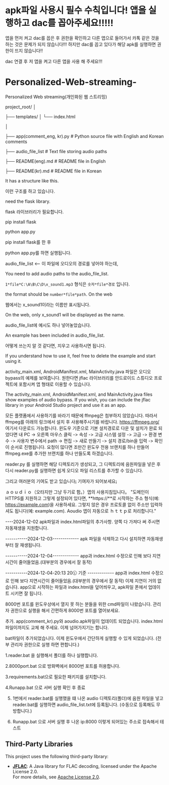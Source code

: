 # apk파일 사용시 필수 수칙입니다! 앱을 실행하고 dac를 꼽아주세요!!!!!

앱을 먼저 켜고 dac를 꼽은 후 권한을 확인하고 다른 앱으로 들어가서 카톡 같은 것을 하는 것은 문제가 되지 않습니다!!!
하지만 dac를 꼽고 있다가 해당 apk를 실행하면 권한이 뜨지 않습니다!! 

dac 연결 후 저 앱을 켜고 다른 앱을 사용 해 주세요!!!



# Personalized-Web-streaming-
Personalized Web streaming(개인화된 웹 스트리밍)


project_root/
│

├── templates/
│   └── index.html

│

├── app(comment_eng, kr).py   # Python source file with English and Korean comments

├── audio_file_list           # Text file storing audio paths

├── README(eng).md            # README file in English

├── README(kr).md             # README file in Korean



It has a structure like this.

이런 구조를 하고 있습니다.

need the flask library.

flask 라이브러리가 필요합니다.

pip install flask

python app.py

pip install flask를 한 후

python app.py를 하면 실행됩니다.

audio_file_list <-- 이 파일에 오디오의 경로를 넣어야 하는데, 

You need to add audio paths to the audio_file_list.

`1*file*C:\A\B\C\D\x_sound1.mp3`
형식은 `숫자*file*경로` 입니다. 

the format should be `number*file*path`. On the web

웹에서는 x_sound1이라는 이름만 표시됩니다. 

On the web, only x_sound1 will be displayed as the name.

audio_file_list에 예시도 하나 넣어놓았습니다. 

An example has been included in audio_file_list.

어떻게 쓰는지 알 것 같다면, 지우고 사용하시면 됩니다.

If you understand how to use it, feel free to delete the example and start using it.

activity_main.xml, AndroidManifest.xml, MainActivity.java 파일은 오디오 bypass의 예제를 보여줍니다. 원한다면 jflac 라이브러리를 안드로이드 스튜디오 프로젝트에 포함시켜 앱 형태로 이용할 수 있습니다.

The activity_main.xml, AndroidManifest.xml, and MainActivity.java files show examples of audio bypass. If you wish, you can include the jflac library in your Android Studio project and use it as an app.

모든 플랫폼에서 사용하기를 바라기 때문에 ffmpeg은 첨부하지 않았습니다. 따라서 ffmpeg를 아래의 링크에서 설치 후 사용해주시기를 바랍니다.
https://ffmpeg.org/
여기서 다운로드 가능합니다.
윈도우 기준으로 기본 설치경로로 다운 및 설치가 완료 되었다면
내 PC -> 오른쪽 마우스 클릭 -> 속성 -> 고급 시스템 설정 -> 고급 -> 환경 변수 -> 사용자 변수에서 path -> 편집 -> 새로 만들기 -> 설치 경로/bin을 입력 -> 확인 이 순서로 진행됩니다.
요청이 많다면 조만간 윈도우 전용 브랜치를 하나 만들어 ffmpeg.exe를 추가한 브랜치를 하나 만들도록 하겠습니다.

reader.py 를 실행하면 해당 디렉토리가 생성되고, 그 디렉토리에 음원파일을 넣은 후 다시 reader.py를 실행하면 쉽게 오디오 파일 리스트를 추가할 수 있습니다.

그리고 여러분의 기여도 받고 있습니다¡ 기여자가 되어보세요¡

ａｏｕｄｉｏ（오타지만 그냥 두기로 함。）앱의 사용지침입니다。
"도메인이 HTTPS를 지원하고 그렇게 설정되어 있다면, **https://**로 시작하는 주소 형식(예: https://example.com)을 사용하세요. 그렇지 않은 경우 프로토콜 없이 주소만 입력하셔도 됩니다(예: example.com). Aoudio 앱이 자동으로 ｈｔｔｐ로 처리합니다."

----2024-12-02 apk파일과 index.html파일의 추가사항.
양쪽 다 가져다 써 주시면 자동재생을 지원합니다. 


-----------2024-12-03-------------
apk 파일을 삭제하고 다시 설치하면 자동재생부터 잘 재생됩니다.

-----------2024-12-04-------------
app과 index.html 수정으로 인해 보다 지연시간이 줄어들었음.(대부분의 경우에서 잘 동작)

-----------2024-12-04-20:13 20🕥 기준 -------------
app과 index.html 수정으로 인해 보다 지연시간이 줄어들었음.(대부분의 경우에서 잘 동작)
이제 지연이 거의 없습니다.
app으로 시작하는 파일과 index.html을 덮어씌우고, apk파일 폰에서 업데이트 시키면 잘 됩니다.



8000번 포트를 윈도우상에서 열지 못 하는 분들을 위한 cmd파일이 나왔습니다. 관리자 권한으로 실행을 해서 간편하게 8000번 포트를 열어보세요.

 
추가. app(comment_kr).py와 aoudio.apk파일이 업데이트 되었습니다. index.html파일이까지도 교체 해 주세요. 이제 넘어가지기는 합니다.


bat파일이 추가되었습니다. 이제 윈도우에서 간단하게 실행할 수 있게 되었습니다.
(전부 관리자 권한으로 실행 하면 편합니다.)


1.reader.bat 을 실행해서 폴더를 하나 실행합니다.

2.8000port.bat 으로 방화벽에서 8000번 포트를 허용합니다.

3.requirements.bat으로 필요한 패키지를 설치합니다.

4.Runapp.bat 으로 서버 실행 확인 후 종료

5. 1번에서 reader.bat를 실행했을 떄 나온 audio 디렉토리(폴더)에 음원 파일을 넣고 reader.bat를 실행하면 audio_file_list.txt에 등록됩니다. (수동으로 등록해도 무방합니다.)
   
6. Runapp.bat 으로 서버 실행 후 나온 ip:8000 이렇게 되어있는 주소로 접속해서 테스트
## Third-Party Libraries

This project uses the following third-party library:

- **[JFLAC](https://sourceforge.net/projects/jflac/)**: A Java library for FLAC decoding, licensed under the Apache License 2.0.  
  For more details, see [Apache License 2.0](http://www.apache.org/licenses/LICENSE-2.0).
